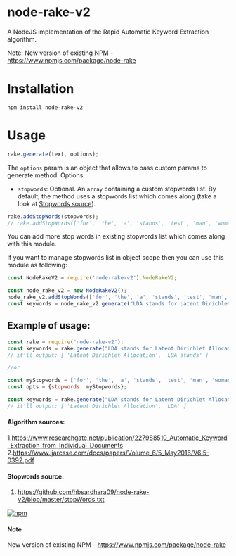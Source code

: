 # node-rake-v2

A NodeJS implementation of the Rapid Automatic Keyword Extraction algorithm.

Note: New version of existing NPM - https://www.npmjs.com/package/node-rake

# Installation
`npm install node-rake-v2`

# Usage

```javascript
rake.generate(text, options);
```

The `options` param is an object that allows to pass custom params to generate method. Options:

- `stopwords`: Optional. An `array` containing a custom stopwords list. By default, the method uses a stopwords list which comes along (take a look at [Stopwords source](#stopwords-source)).

```javascript
rake.addStopWords(stopwords);
// rake.addStopWords(['for', 'the', 'a', 'stands', 'test', 'man', 'woman']);
```
You can add more stop words in existing stopwords list which comes along with this module.


If you want to manage stopwords list in object scope then you can use this module as following:

```javascript
const NodeRakeV2 = require('node-rake-v2').NodeRakeV2;

const node_rake_v2 = new NodeRakeV2();
node_rake_v2.addStopWords(['for', 'the', 'a', 'stands', 'test', 'man', 'woman']);
const keywords = node_rake_v2.generate("LDA stands for Latent Dirichlet Allocation");
```

## Example of usage:

```javascript
const rake = require('node-rake-v2');
const keywords = rake.generate("LDA stands for Latent Dirichlet Allocation");
// it'll output: [ 'Latent Dirichlet Allocation', 'LDA stands' ]

//or

const myStopwords = ['for', 'the', 'a', 'stands', 'test', 'man', 'woman'];
const opts = {stopwords: myStopwords};

const keywords = rake.generate("LDA stands for Latent Dirichlet Allocation", opts);
// it'll output: [ 'Latent Dirichlet Allocation', 'LDA' ]
```

#### Algorithm sources:
  1.https://www.researchgate.net/publication/227988510_Automatic_Keyword_Extraction_from_Individual_Documents
  2.https://www.ijarcsse.com/docs/papers/Volume_6/5_May2016/V6I5-0392.pdf
  
#### Stopwords source:
  1. https://github.com/hbsardhara09/node-rake-v2/blob/master/stopWords.txt
  
  
  
[![npm](https://img.shields.io/npm/l/node-rake.svg)]()


#### Note
New version of existing NPM - https://www.npmjs.com/package/node-rake
